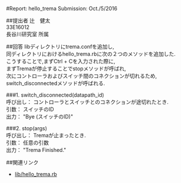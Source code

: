 #Report: hello_trema
Submission: Oct./5/2016  

##提出者
辻　健太  
33E16012  
長谷川研究室 所属  

##回答
libディレクトリにtrema.confを追加し,  
同ディレクトリにおけるhello_trema.rbに次の２つのメソッドを追加した.  
こうすることで,まずCtrl + Cを入力された際に,  
まずTremaが停止することでstopメソッドが呼ばれ,  
次にコントローラおよびスイッチ間のコネクションが切れるため,  
switch_disconnectedメソッドが呼ばれる.  

###1. switch_disconnected(datapath_id)  
呼び出し：	コントローラとスイッチとのコネクションが途切れたとき.  
引数：		スイッチのID  
出力：		"Bye (スイッチのID)"  
	
	
###2. stop(args)  
呼び出し：	Tremaが止まったとき.  
引数：		任意の引数  
出力：		"Trema Finished."  


##関連リンク
* [lib/hello_trema.rb](https://github.com/handai-trema/hello-trema-k-tsuji/blob/master/lib/hello_trema.rb "lib/hello_trema.rb")  
